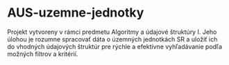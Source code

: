 # AUS-uzemne-jednotky
Projekt vytvoreny v rámci predmetu Algoritmy a údajové štruktúry I.
Jeho úlohou je rozumne spracovať dáta o územných jednotkách SR a uložiť ich do vhodných údajových štruktúr pre rýchle a efektívne vyhľadávanie podľa možných filtrov a kritérií.
